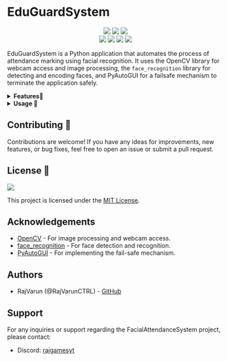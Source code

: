 # EduGuardSystem

<div align="center">
<img src="https://forthebadge.com/images/badges/built-with-love.svg" />
<img src="https://forthebadge.com/images/badges/uses-brains.svg" />
<img src="https://forthebadge.com/images/badges/powered-by-responsibility.svg"/>
</div>

<div align="center">
<img src="https://img.shields.io/badge/LICENSE-MIT-red?style=for-the-badge">
<img src="https://img.shields.io/badge/OpenCV-used-green?style=for-the-badge">
<img src="https://img.shields.io/badge/Face_Recognition-used-blue?style=for-the-badge">
<img src="https://img.shields.io/badge/PyAutoGUI-used-orange?style=for-the-badge">
</div>

EduGuardSystem is a Python application that automates the process of attendance marking using facial recognition. It uses the OpenCV library for webcam access and image processing, the `face_recognition` library for detecting and encoding faces, and PyAutoGUI for a failsafe mechanism to terminate the application safely.
<details>
<summary><b>Features🌟</b></summary>

- Automates attendance marking using facial recognition.
- Supports real-time face detection and recognition.
- Utilizes a failsafe mechanism to ensure safe termination of the application.
- Customizable detection and attendance logic.

</details>


<details>
<summary><b>Usage 🤖</b></summary>

1. Ensure that your webcam is connected and positioned correctly to capture your face.
2. Launch the `AttendanceProject.py` script to start the application.
3. Use the fail-safe mechanisms to safely terminate the application if needed.

</details>

## Contributing 🤝

Contributions are welcome! If you have any ideas for improvements, new features, or bug fixes, feel free to open an issue or submit a pull request.

## License 📝

<img src="https://img.shields.io/badge/LICENSE-MIT-orange?style=for-the-badge">

This project is licensed under the [MIT License](LICENSE).

## Acknowledgements

- [OpenCV](https://opencv.org/) - For image processing and webcam access.
- [face_recognition](https://github.com/ageitgey/face_recognition) - For face detection and recognition.
- [PyAutoGUI](https://pyautogui.readthedocs.io/) - For implementing the fail-safe mechanism.

## Authors

- RajVarun (@RajVarunCTRL) - [GitHub](https://github.com/RajVarunCTRL)

## Support

For any inquiries or support regarding the FacialAttendanceSystem project, please contact:
- Discord: [rajgamesyt](https://discord.com/invite/your_server_id)

